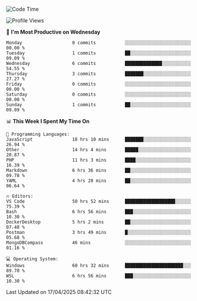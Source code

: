 <!--START_SECTION:waka-->
![Code Time](http://img.shields.io/badge/Code%20Time-4%2C657%20hrs%2031%20mins-blue)

![Profile Views](http://img.shields.io/badge/Profile%20Views-1-blue)

📅 **I'm Most Productive on Wednesday** 

```text
Monday                   0 commits           ░░░░░░░░░░░░░░░░░░░░░░░░░   00.00 % 
Tuesday                  1 commits           ██░░░░░░░░░░░░░░░░░░░░░░░   09.09 % 
Wednesday                6 commits           ██████████████░░░░░░░░░░░   54.55 % 
Thursday                 3 commits           ███████░░░░░░░░░░░░░░░░░░   27.27 % 
Friday                   0 commits           ░░░░░░░░░░░░░░░░░░░░░░░░░   00.00 % 
Saturday                 0 commits           ░░░░░░░░░░░░░░░░░░░░░░░░░   00.00 % 
Sunday                   1 commits           ██░░░░░░░░░░░░░░░░░░░░░░░   09.09 % 
```


📊 **This Week I Spent My Time On** 

```text
💬 Programming Languages: 
JavaScript               18 hrs 10 mins      ███████░░░░░░░░░░░░░░░░░░   26.94 % 
Other                    14 hrs 4 mins       █████░░░░░░░░░░░░░░░░░░░░   20.87 % 
PHP                      11 hrs 3 mins       ████░░░░░░░░░░░░░░░░░░░░░   16.39 % 
Markdown                 6 hrs 36 mins       ██░░░░░░░░░░░░░░░░░░░░░░░   09.78 % 
YAML                     4 hrs 28 mins       ██░░░░░░░░░░░░░░░░░░░░░░░   06.64 % 

🔥 Editors: 
VS Code                  50 hrs 52 mins      ███████████████████░░░░░░   75.39 % 
Bash                     6 hrs 56 mins       ███░░░░░░░░░░░░░░░░░░░░░░   10.30 % 
DockerDesktop            5 hrs 2 mins        ██░░░░░░░░░░░░░░░░░░░░░░░   07.48 % 
Postman                  3 hrs 49 mins       █░░░░░░░░░░░░░░░░░░░░░░░░   05.68 % 
MongoDBCompass           46 mins             ░░░░░░░░░░░░░░░░░░░░░░░░░   01.16 % 

💻 Operating System: 
Windows                  60 hrs 32 mins      ██████████████████████░░░   89.70 % 
WSL                      6 hrs 56 mins       ███░░░░░░░░░░░░░░░░░░░░░░   10.30 % 
```


 Last Updated on 17/04/2025 08:42:32 UTC
<!--END_SECTION:waka-->
